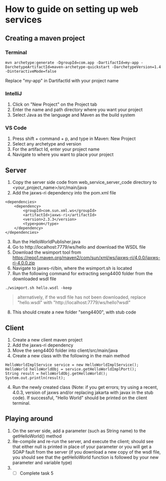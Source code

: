 # How to guide on setting up web services

## Creating a maven project
### Terminal
```
mvn archetype:generate -DgroupId=com.app -DartifactId=my-app -DarchetypeArtifactId=maven-archetype-quickstart -DarchetypeVersion=1.4 -DinteractiveMode=false
```
Replace "my-app" in DartifactId with your project name
### IntelliJ
1. Click on "New Project" on the Project tab
2. Enter the name and path directory where you want your project
3. Select Java as the language and Maven as the build system
### VS Code
1. Press shift + command + p, and type in Maven: New Project
2. Select any archetype and version
3. For the artifact Id, enter your project name
4. Navigate to where you want to place your project

## Server
1. Copy the server side code from web_service_server_code directory to <your_project_name>/src/main/java
2. Add the jaxws-ri dependency into the pom.xml file
```
<dependencies>
    <dependency>
        <groupId>com.sun.xml.ws</groupId>
        <artifactId>jaxws-ri</artifactId>
        <version>2.3.3</version>
        <type>pom</type>
    </dependency>
</dependencies>
```
3. Run the HelloWorldPublisher.java
4. Go to http://localhost:7779/ws/hello and download the WSDL file
5. Download the wsimport tool from https://repo1.maven.org/maven2/com/sun/xml/ws/jaxws-ri/4.0.0/jaxws-ri-4.0.0.zip
6. Navigate to jaxws-ri/bin, where the wsimport.sh is located
7. Run the following command for extracting seng4400 folder from the downloaded wsdl file
```
./wsimport.sh hello.wsdl -keep
```
   > alternatively, if the wsdl file has not been downloaded, replace "hello.wsdl" with "http://localhost:7779/ws/hello?wsdl"
8. This should create a new folder "seng4400", with stub code


## Client
1. Create a new client maven project
2. Add the jaxws-ri dependency
2. Move the seng4400 folder into client/src/main/java
3. Create a new class with the following in the main method
```
HelloWorldImplService service = new HelloWorldImplService();
HelloWorld helloWorldObj = service.getHelloWorldImplPort();
String result = helloWorldObj.getHelloWorld();
System.out.println(result);
```
4. Run the newly created class (Note: if you get errors; try using a recent, 4.0.3, version of jaxws and/or replacing jakarta with javax in the stub code). If successful, "Hello World" should be printed on the client terminal.

## Playing around
1. On the server side, add a parameter (such as String name) to the getHelloWorld() method
2. Re-compile and re-run the server, and execute the client; should see that either null is printed in place of your parameter or you will get a SOAP fault from the server (if you download a new copy of the wsdl file, you should see that the getHelloWorld function is followed by your new parameter and variable type)
3. - [ ] Complete task 5